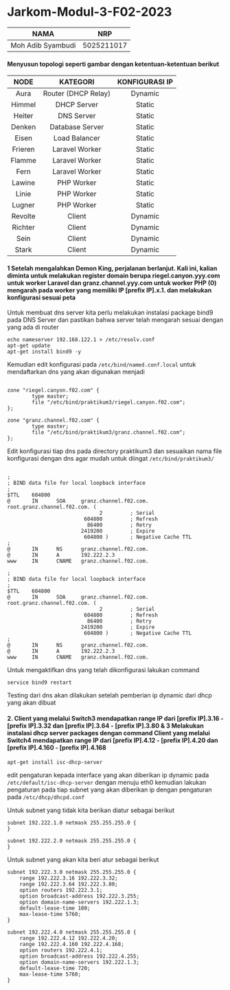 # Jarkom-Modul-3-F02-2023

|NAMA|NRP|
|:--:|:-:|
|Moh Adib Syambudi|5025211017|

#### Menyusun topologi seperti gambar dengan ketentuan-ketentuan berikut 

|NODE|KATEGORI|KONFIGURASI IP|
|:--:|:--:|:--:|
|Aura|Router (DHCP Relay)|Dynamic|
|Himmel|DHCP Server|Static|
|Heiter|DNS Server|Static|
|Denken|Database Server|Static|
|Eisen|Load Balancer|Static|
|Frieren|Laravel Worker|Static|
|Flamme|Laravel Worker|Static|
|Fern|Laravel Worker|Static|
|Lawine|PHP Worker|Static|
|Linie|PHP Worker|Static|
|Lugner|PHP Worker|Static|
|Revolte|Client|Dynamic|
|Richter|Client|Dynamic|
|Sein|Client|Dynamic|
|Stark|Client|Dynamic|

#### 1 Setelah mengalahkan Demon King, perjalanan berlanjut. Kali ini, kalian diminta untuk melakukan register domain berupa riegel.canyon.yyy.com untuk worker Laravel dan granz.channel.yyy.com untuk worker PHP (0) mengarah pada worker yang memiliki IP [prefix IP].x.1. dan melakukan konfigurasi sesuai peta

Untuk membuat dns server kita perlu melakukan instalasi package bind9 pada DNS Server dan pastikan bahwa server telah mengarah sesuai dengan yang ada di router

``` 
echo nameserver 192.168.122.1 > /etc/resolv.conf
apt-get update
apt-get install bind9 -y
```
Kemudian edit konfigurasi pada `/etc/bind/named.conf.local` untuk mendaftarkan dns yang akan digunakan  menjadi
```

zone "riegel.canyon.f02.com" {
        type master;
        file "/etc/bind/praktikum3/riegel.canyon.f02.com";
};

zone "granz.channel.f02.com" {
        type master;
        file "/etc/bind/praktikum3/granz.channel.f02.com";
};

```

Edit konfigurasi tiap dns pada directory praktikum3 dan sesuaikan nama file konfigurasi dengan dns agar mudah untuk diingat `/etc/bind/praktikum3/`

```

;
; BIND data file for local loopback interface
;
$TTL    604800
@       IN      SOA     granz.channel.f02.com. root.granz.channel.f02.com. (
                              2         ; Serial
                         604800         ; Refresh
                          86400         ; Retry
                        2419200         ; Expire
                         604800 )       ; Negative Cache TTL
;
@       IN      NS      granz.channel.f02.com.
@       IN      A       192.222.2.3
www     IN      CNAME   granz.channel.f02.com.

```

```
;
; BIND data file for local loopback interface
;
$TTL    604800
@       IN      SOA     granz.channel.f02.com. root.granz.channel.f02.com. (
                              2         ; Serial
                         604800         ; Refresh
                          86400         ; Retry
                        2419200         ; Expire
                         604800 )       ; Negative Cache TTL
;
@       IN      NS      granz.channel.f02.com.
@       IN      A       192.222.2.3
www     IN      CNAME   granz.channel.f02.com.
```

Untuk mengaktifkan dns yang telah dikonfigurasi lakukan command
```
service bind9 restart
```

Testing dari dns akan dilakukan setelah pemberian ip dynamic dari dhcp yang akan dibuat

#### 2. Client yang melalui Switch3 mendapatkan range IP dari [prefix IP].3.16 - [prefix IP].3.32 dan [prefix IP].3.64 - [prefix IP].3.80 & 3 Melakukan instalasi dhcp server packages dengan command Client yang melalui Switch4 mendapatkan range IP dari [prefix IP].4.12 - [prefix IP].4.20 dan [prefix IP].4.160 - [prefix IP].4.168
```
apt-get install isc-dhcp-server
```

edit pengaturan kepada interface yang akan diberikan ip dynamic pada `/etc/default/isc-dhcp-server` dengan menuju eth0 kemudian lakukan pengaturan pada tiap subnet yang akan diberikan ip
dengan pengaturan pada `/etc/dhcp/dhcpd.conf`


Untuk subnet yang tidak kita berikan diatur sebagai berikut
```
subnet 192.222.1.0 netmask 255.255.255.0 {
}

subnet 192.222.2.0 netmask 255.255.255.0 {
}
```
Untuk subnet yang akan kita beri atur sebagai berikut

```
subnet 192.222.3.0 netmask 255.255.255.0 {
    range 192.222.3.16 192.222.3.32;
    range 192.222.3.64 192.222.3.80;
    option routers 192.222.3.1;
    option broadcast-address 192.222.3.255;
    option domain-name-servers 192.222.1.3;
    default-lease-time 180;
    max-lease-time 5760;
}

subnet 192.222.4.0 netmask 255.255.255.0 {
    range 192.222.4.12 192.222.4.20;
    range 192.222.4.160 192.222.4.168;
    option routers 192.222.4.1;
    option broadcast-address 192.222.4.255;
    option domain-name-servers 192.222.1.3;
    default-lease-time 720;
    max-lease-time 5760;
}
```

